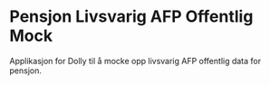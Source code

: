 # Pensjon Livsvarig AFP Offentlig Mock

Applikasjon for Dolly til å mocke opp livsvarig AFP offentlig data for pensjon.

